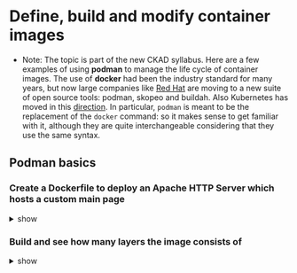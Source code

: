 # Define, build and modify container images

- Note: The topic is part of the new CKAD syllabus. Here are a few examples of using **podman** to manage the life cycle of container images. The use of **docker** had been the industry standard for many years, but now large companies like [Red Hat](https://www.redhat.com/en/blog/say-hello-buildah-podman-and-skopeo) are moving to a new suite of open source tools: podman, skopeo and buildah. Also Kubernetes has moved in this [direction](https://kubernetes.io/blog/2022/02/17/dockershim-faq/). In particular, `podman` is meant to be the replacement of the `docker` command: so it makes sense to get familiar with it, although they are quite interchangeable considering that they use the same syntax.

## Podman basics

### Create a Dockerfile to deploy an Apache HTTP Server which hosts a custom main page

<details><summary>show</summary>
<p>
[Podman Installation Instructions](https://podman.io/docs/installation)
```
sudo apt install -y podman
```
```
FROM docker.io/httpd:2.4
RUN echo "hello world" > /usr/local/apache2/htdocs/index.html
```
</p>
</details>

### Build and see how many layers the image consists of

<details><summary>show</summary>
<p>
```
podman build -t my-apache2 .
STEP 1/2: FROM docker.io/httpd:2.4
STEP 2/2: RUN echo "hello world" > /usr/local/apache2/htdocs/index.html

podman image list
REPOSITORY               TAG         IMAGE ID      CREATED         SIZE
localhost/my-apache2     latest      a893a8ec6154  15 minutes ago  152 MB

podman image tree my-apache2
Image ID: a893a8ec6154
Tags:     [localhost/my-apache2:latest]
Size:     152.2MB
Image Layers
├── ID: 8e2ab394fabf Size: 77.83MB
├── ID: 17bb66229b5b Size:  2.56kB
├── ID: 1e98742e388d Size: 1.024kB
├── ID: 2168e8efe6bf Size:  11.4MB
├── ID: a886c7079c2b Size: 62.92MB
├── ID: b401191c0613 Size: 3.584kB Top Layer of: [docker.io/library/httpd:2.4]
└── ID: 18e582d869e2 Size: 15.36kB Top Layer of: [localhost/my-apache2:latest]
```
</p>
</details>

### Run the image locally, inspect its status and logs, finally test that it responds as expected

<details><summary>show</summary>
<p>
```
podman run --name test -p 8080:80 localhost/my-apache2

podman ps
CONTAINER ID  IMAGE                        COMMAND           CREATED         STATUS             PORTS                 NAMES
9fd520a1f2bc  localhost/my-apache2:latest  httpd-foreground  20 seconds ago  Up 20 seconds ago  0.0.0.0:8080->80/tcp  test

podman logs -f test

curl http://localhost:8080
hello world
```
</p>
</details>

### Run a command inside the pod to print out the index.html file

<details><summary>show</summary>
<p>
```
podman exec -it test cat /usr/local/apache2/htdocs/index.html
hello world
```
</p>
</details>

### Tag the image with ip and port of a private local registry and then push the image to this registry

<details><summary>show</summary>
<p>
[Podman - Local Container Registry](https://blog.while-true-do.io/podman-local-con)tainer-registry/)

Start local podman registry
```
podman container run -dt -p 5000:5000 --name registry docker.io/library/registry:2

podman image ls
REPOSITORY                  TAG         IMAGE ID      CREATED        SIZE
localhost/my-apache2        latest      a893a8ec6154  15 hours ago   152 MB

podman image tag localhost/my-apache2:latest localhost:5000/my-apache2:latest
podman image push localhost:5000/my-apache2:latest --tls-verify=false

podman image search localhost:5000/ --tls-verify=false
INDEX           NAME                       DESCRIPTION  STARS       OFFICIAL    AUTOMATED
localhost:5000  localhost:5000/alpine                   0                       
```
</p>
</details>

 Verify that the registry contains the pushed image and that you can pull it

<details><summary>show</summary>
<p>
```
curl localhost:5000/v2/_catalog
{"repositories":["my-apache2"]}

podman rmi localhost:5000/my-apache2

podman pull localhost:5000/my-apache2:latest --tls-verify=false

podman image ls
REPOSITORY                  TAG         IMAGE ID      CREATED        SIZE
localhost:5000/my-apache2   latest      a893a8ec6154  15 hours ago   152 MB
```
</p>
</details>

### Run a pod with the image pushed to the registry

<details><summary>show</summary>
<p>
```
podman image search localhost:5000/ --tls-verify=false

podman run -p 8080:80 --name=test localhost:5000/my-apache2

curl localhost:8080
hello world
```
</p>
</details>

### Log into a remote registry server and then read the credentials from the default file


<details><summary>show</summary>
<p>
</p>
</details>

### Create a secret both from existing login credentials and from the CLI

<details><summary>show</summary>
<p>
</p>
</details>

### Create the manifest for a Pod that uses one of the two secrets just created to pull an image hosted on the relative private remote registry

<details><summary>show</summary>
<p>
</p>
</details>

### Clean up all the images and containers

<details><summary>show</summary>
<p>
</p>
</details>
